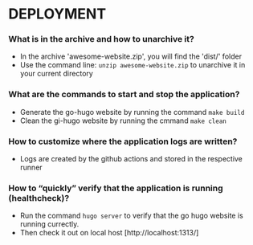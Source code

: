 # DEPLOYMENT

### What is in the archive and how to unarchive it?

- In the archive 'awesome-website.zip', you will find the 'dist/' folder
- Use the command line: `unzip awesome-website.zip`
to unarchive it in your current directory

### What are the commands to start and stop the application?

- Generate the go-hugo website by running the command `make build`
- Clean the gi-hugo website by running the cmmand `make clean`

### How to customize where the application logs are written?

- Logs are created by the github actions and stored in the respective runner

### How to “quickly” verify that the application is running (healthcheck)?

- Run  the command `hugo server` to verify that the go hugo website is running currectly.
- Then check it out on local host [http://localhost:1313/]
